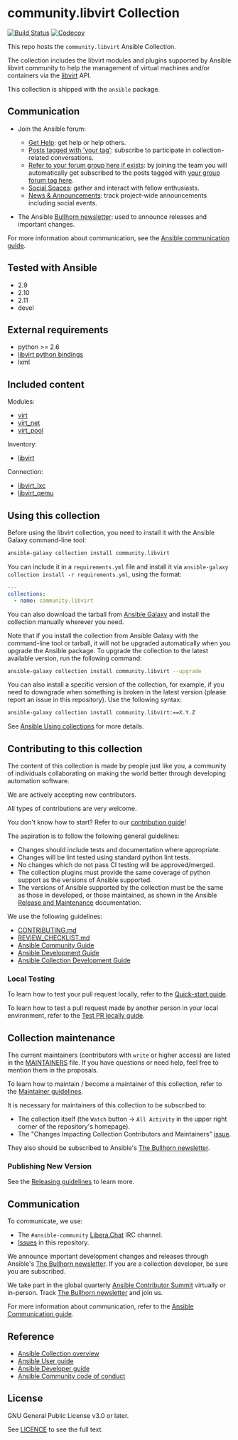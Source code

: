 # community.libvirt Collection
[![Build Status](
https://dev.azure.com/ansible/community.libvirt/_apis/build/status/CI?branchName=main)](https://dev.azure.com/ansible/community.libvirt/_build?definitionId=27)
[![Codecov](https://img.shields.io/codecov/c/github/ansible-collections/community.libvirt)](https://codecov.io/gh/ansible-collections/community.libvirt)

This repo hosts the `community.libvirt` Ansible Collection.

The collection includes the libvirt modules and plugins supported by Ansible
libvirt community to help the management of virtual machines and/or containers
via the [libvirt](https://libvirt.org/) API.

This collection is shipped with the `ansible` package.

## Communication

* Join the Ansible forum:
  * [Get Help](https://forum.ansible.com/c/help/6): get help or help others.
  * [Posts tagged with 'your tag'](https://forum.ansible.com/tag/YOUR_TAG): subscribe to participate in collection-related conversations.
  * [Refer to your forum group here if exists](https://forum.ansible.com/g/): by joining the team you will automatically get subscribed to the posts tagged with [your group forum tag here](https://forum.ansible.com/tags).
  * [Social Spaces](https://forum.ansible.com/c/chat/4): gather and interact with fellow enthusiasts.
  * [News & Announcements](https://forum.ansible.com/c/news/5): track project-wide announcements including social events.

* The Ansible [Bullhorn newsletter](https://docs.ansible.com/ansible/devel/community/communication.html#the-bullhorn): used to announce releases and important changes.

For more information about communication, see the [Ansible communication guide](https://docs.ansible.com/ansible/devel/community/communication.html).

## Tested with Ansible
<!-- List the versions of Ansible the collection has been tested with. Must match what is in galaxy.yml. -->

- 2.9
- 2.10
- 2.11
- devel

## External requirements
<!-- List any external resources the collection depends on, for example minimum versions of an OS, libraries, or utilities. Do not list other Ansible collections here. -->
- python >= 2.6
- [libvirt python bindings](https://pypi.org/project/libvirt-python/)
- lxml

## Included content
<!-- Galaxy will eventually list the module docs within the UI, but until that is ready, you may need to either describe your plugins etc here, or point to an external docsite to cover that information. -->

Modules:

- [virt](https://docs.ansible.com/ansible/latest/collections/community/libvirt/virt_module.html)
- [virt_net](https://docs.ansible.com/ansible/latest/collections/community/libvirt/virt_net_module.html)
- [virt_pool](https://docs.ansible.com/ansible/latest/collections/community/libvirt/virt_pool_module.html)

Inventory:

- [libvirt](https://docs.ansible.com/ansible/latest/collections/community/libvirt/libvirt_inventory.html#ansible-collections-community-libvirt-libvirt-inventory)

Connection:

- [libvirt_lxc](https://docs.ansible.com/ansible/latest/collections/community/libvirt/libvirt_lxc_connection.html#ansible-collections-community-libvirt-libvirt-lxc-connection)
- [libvirt_qemu](https://docs.ansible.com/ansible/latest/collections/community/libvirt/libvirt_qemu_connection.html#ansible-collections-community-libvirt-libvirt-qemu-connection)

## Using this collection
<!--Include some quick examples that cover the most common use cases for your collection content. -->

Before using the libvirt collection, you need to install it with the Ansible Galaxy command-line tool:

```bash
ansible-galaxy collection install community.libvirt
```

You can include it in a `requirements.yml` file and install it via `ansible-galaxy collection install -r requirements.yml`, using the format:

```yaml
---
collections:
  - name: community.libvirt
```

You can also download the tarball from [Ansible Galaxy](https://galaxy.ansible.com/community/libvirt) and install the collection manually wherever you need.

Note that if you install the collection from Ansible Galaxy with the command-line tool or tarball, it will not be upgraded automatically when you upgrade the Ansible package. To upgrade the collection to the latest available version, run the following command:

```bash
ansible-galaxy collection install community.libvirt --upgrade
```

You can also install a specific version of the collection, for example, if you need to downgrade when something is broken in the latest version (please report an issue in this repository). Use the following syntax:

```bash
ansible-galaxy collection install community.libvirt:==X.Y.Z
```

See [Ansible Using collections](https://docs.ansible.com/ansible/latest/user_guide/collections_using.html) for more details.

## Contributing to this collection
<!--Describe how the community can contribute to your collection. At a minimum, include how and where users can create issues to report problems or request features for this collection.  List contribution requirements, including preferred workflows and necessary testing, so you can benefit from community PRs. -->

The content of this collection is made by people just like you, a community of individuals collaborating on making the world better through developing automation software.

We are actively accepting new contributors.

All types of contributions are very welcome.

You don't know how to start? Refer to our [contribution guide](https://github.com/ansible-collections/community.libvirt/blob/main/CONTRIBUTING.md)!

The aspiration is to follow the following general guidelines:

- Changes should include tests and documentation where appropriate.
- Changes will be lint tested using standard python lint tests.
- No changes which do not pass CI testing will be approved/merged.
- The collection plugins must provide the same coverage of python support as
  the versions of Ansible supported.
- The versions of Ansible supported by the collection must be the same as
  those in developed, or those maintained, as shown in the Ansible [Release and Maintenance](https://docs.ansible.com/ansible/latest/reference_appendices/release_and_maintenance.html) documentation.

We use the following guidelines:

* [CONTRIBUTING.md](https://github.com/ansible-collections/community.libvirt/blob/main/CONTRIBUTING.md)
* [REVIEW_CHECKLIST.md](https://github.com/ansible-collections/community.libvirt/blob/main/REVIEW_CHECKLIST.md)
* [Ansible Community Guide](https://docs.ansible.com/ansible/latest/community/index.html)
* [Ansible Development Guide](https://docs.ansible.com/ansible/devel/dev_guide/index.html)
* [Ansible Collection Development Guide](https://docs.ansible.com/ansible/devel/dev_guide/developing_collections.html#contributing-to-collections)

### Local Testing

To learn how to test your pull request locally, refer to the [Quick-start guide](https://github.com/ansible/community-docs/blob/main/create_pr_quick_start_guide.rst#id3).

To learn how to test a pull request made by another person in your local environment, refer to the [Test PR locally guide](https://github.com/ansible/community-docs/blob/main/test_pr_locally_guide.rst).

## Collection maintenance

The current maintainers (contributors with `write` or higher access) are listed in the [MAINTAINERS](https://github.com/ansible-collections/community.libvirt/blob/main/MAINTAINERS) file. If you have questions or need help, feel free to mention them in the proposals.

To learn how to maintain / become a maintainer of this collection, refer to the [Maintainer guidelines](https://github.com/ansible-collections/community.libvirt/blob/main/MAINTAINING.md).

It is necessary for maintainers of this collection to be subscribed to:

* The collection itself (the `Watch` button -> `All Activity` in the upper right corner of the repository's homepage).
* The "Changes Impacting Collection Contributors and Maintainers" [issue](https://github.com/ansible-collections/overview/issues/45).

They also should be subscribed to Ansible's [The Bullhorn newsletter](https://docs.ansible.com/ansible/devel/community/communication.html#the-bullhorn).

### Publishing New Version

See the [Releasing guidelines](https://github.com/ansible/community-docs/blob/main/releasing_collections_without_release_branches.rst) to learn more.

## Communication

To communicate, we use:

- The `#ansible-community` [Libera.Chat](https://libera.chat/) IRC channel.
- [Issues](https://github.com/ansible-collections/libvirt/issues) in this repository.

We announce important development changes and releases through Ansible's [The Bullhorn newsletter](https://docs.ansible.com/ansible/devel/community/communication.html#the-bullhorn). If you are a collection developer, be sure you are subscribed.

We take part in the global quarterly [Ansible Contributor Summit](https://github.com/ansible/community/wiki/Contributor-Summit) virtually or in-person. Track [The Bullhorn newsletter](https://docs.ansible.com/ansible/devel/community/communication.html#the-bullhorn) and join us.

For more information about communication, refer to the [Ansible Communication guide](https://docs.ansible.com/ansible/devel/community/communication.html).

## Reference

- [Ansible Collection overview](https://github.com/ansible-collections/overview)
- [Ansible User guide](https://docs.ansible.com/ansible/latest/user_guide/index.html)
- [Ansible Developer guide](https://docs.ansible.com/ansible/latest/dev_guide/index.html)
- [Ansible Community code of conduct](https://docs.ansible.com/ansible/latest/community/code_of_conduct.html)

## License
<!-- Include the appropriate license information here and a pointer to the full licensing details. If the collection contains modules migrated from the ansible/ansible repo, you must use the same license that existed in the ansible/ansible repo. See the GNU license example below. -->

GNU General Public License v3.0 or later.

See [LICENCE](https://www.gnu.org/licenses/gpl-3.0.txt) to see the full text.
